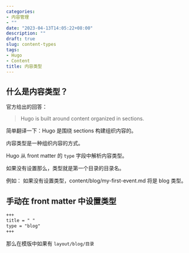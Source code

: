 ```yaml
---
categories:
- 内容管理
- ""
date: "2023-04-13T14:05:22+08:00"
description: ""
draft: true
slug: content-types
tags:
- Hugo
- Content
title: 内容类型
---
```


## 什么是内容类型？

官方给出的回答：

> Hugo is built around content organized in sections.

简单翻译一下：Hugo 是围绕 sections 构建组织内容的。

内容类型是一种组织内容的方式。

Hugo 从 front matter 的 `type` 字段中解析内容类型。

如果没有设置那么，类型就是第一个目录的目录名。

例如： 如果没有设置类型，content/blog/my-first-event.md 将是 blog 类型。

## 手动在 front matter 中设置类型

```md
+++
title = " "
type = "blog"
+++
```

那么在模版中如果有 `layout/blog/目录`
